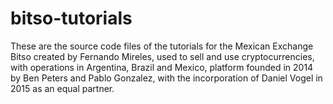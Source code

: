 # bitso-tutorials
These are the source code files of the tutorials for the Mexican Exchange Bitso created by Fernando Mireles, used to sell and use cryptocurrencies, with operations in Argentina, Brazil and Mexico, platform founded in 2014 by Ben Peters and Pablo Gonzalez, with the incorporation of Daniel Vogel in 2015 as an equal partner.

